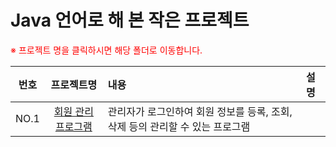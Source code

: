 # Java 언어로 해 본 작은 프로젝트   


<span style="color:red">※ 프로젝트 명을 클릭하시면 해당 폴더로 이동합니다.</span>


|번호|프로젝트명|내용|설명|
|:---:|:---------:|:---------|:----------------|    
|NO.1|[회원 관리 프로그램](./member_management)|관리자가 로그인하여 회원 정보를 등록, 조회, 삭제 등의 관리할 수 있는 프로그램|

 
